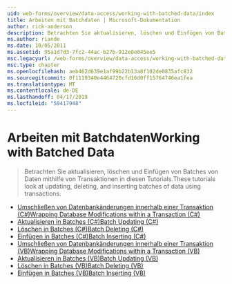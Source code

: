 ```yaml
---
uid: web-forms/overview/data-access/working-with-batched-data/index
title: Arbeiten mit Batchdaten | Microsoft-Dokumentation
author: rick-anderson
description: Betrachten Sie aktualisieren, löschen und Einfügen von Batches von Daten mithilfe von Transaktionen in diesen Tutorials.
ms.author: riande
ms.date: 10/05/2011
ms.assetid: 95a1d7d3-7fc2-44ac-b27b-912e0e045ee5
msc.legacyurl: /web-forms/overview/data-access/working-with-batched-data
msc.type: chapter
ms.openlocfilehash: aeb462d639e1af99b22b13a8f102de0835afc832
ms.sourcegitcommit: 0f1119340e4464720cfd16d0ff15764746ea1fea
ms.translationtype: MT
ms.contentlocale: de-DE
ms.lasthandoff: 04/17/2019
ms.locfileid: "59417948"
---
```

# <a name="working-with-batched-data"></a><span data-ttu-id="25d9a-103">Arbeiten mit Batchdaten</span><span class="sxs-lookup"><span data-stu-id="25d9a-103">Working with Batched Data</span></span>

> <span data-ttu-id="25d9a-104">Betrachten Sie aktualisieren, löschen und Einfügen von Batches von Daten mithilfe von Transaktionen in diesen Tutorials.</span><span class="sxs-lookup"><span data-stu-id="25d9a-104">These tutorials look at updating, deleting, and inserting batches of data using transactions.</span></span>


- [<span data-ttu-id="25d9a-105">Umschließen von Datenbankänderungen innerhalb einer Transaktion (C#)</span><span class="sxs-lookup"><span data-stu-id="25d9a-105">Wrapping Database Modifications within a Transaction (C#)</span></span>](wrapping-database-modifications-within-a-transaction-cs.md)
- [<span data-ttu-id="25d9a-106">Aktualisieren in Batches (C#)</span><span class="sxs-lookup"><span data-stu-id="25d9a-106">Batch Updating (C#)</span></span>](batch-updating-cs.md)
- [<span data-ttu-id="25d9a-107">Löschen in Batches (C#)</span><span class="sxs-lookup"><span data-stu-id="25d9a-107">Batch Deleting (C#)</span></span>](batch-deleting-cs.md)
- [<span data-ttu-id="25d9a-108">Einfügen in Batches (C#)</span><span class="sxs-lookup"><span data-stu-id="25d9a-108">Batch Inserting (C#)</span></span>](batch-inserting-cs.md)
- [<span data-ttu-id="25d9a-109">Umschließen von Datenbankänderungen innerhalb einer Transaktion (VB)</span><span class="sxs-lookup"><span data-stu-id="25d9a-109">Wrapping Database Modifications within a Transaction (VB)</span></span>](wrapping-database-modifications-within-a-transaction-vb.md)
- [<span data-ttu-id="25d9a-110">Aktualisieren in Batches (VB)</span><span class="sxs-lookup"><span data-stu-id="25d9a-110">Batch Updating (VB)</span></span>](batch-updating-vb.md)
- [<span data-ttu-id="25d9a-111">Löschen in Batches (VB)</span><span class="sxs-lookup"><span data-stu-id="25d9a-111">Batch Deleting (VB)</span></span>](batch-deleting-vb.md)
- [<span data-ttu-id="25d9a-112">Einfügen in Batches (VB)</span><span class="sxs-lookup"><span data-stu-id="25d9a-112">Batch Inserting (VB)</span></span>](batch-inserting-vb.md)
